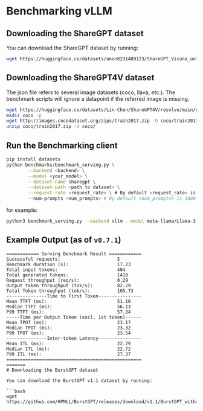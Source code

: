 # Benchmarking vLLM

## Downloading the ShareGPT dataset

You can download the ShareGPT dataset by running:
```bash
wget https://huggingface.co/datasets/anon8231489123/ShareGPT_Vicuna_unfiltered/resolve/main/ShareGPT_V3_unfiltered_cleaned_split.json
```

## Downloading the ShareGPT4V dataset

The json file refers to several image datasets (coco, llava, etc.). The benchmark scripts
will ignore a datapoint if the referred image is missing.

```bash
wget https://huggingface.co/datasets/Lin-Chen/ShareGPT4V/resolve/main/sharegpt4v_instruct_gpt4-vision_cap100k.json
mkdir coco -p
wget http://images.cocodataset.org/zips/train2017.zip -O coco/train2017.zip
unzip coco/train2017.zip -d coco/
```

## Run the Benchmarking client
```bash
pip install datasets
python benchmarks/benchmark_serving.py \
        --backend <backend> \
        --model <your_model> \
        --dataset-name sharegpt \
        --dataset-path <path to dataset> \
        --request-rate <request_rate> \ # By default <request_rate> is inf
        --num-prompts <num_prompts> # By default <num_prompts> is 1000
```

for example:
```bash
python3 benchmark_serving.py --backend vllm --model meta-llama/Llama-3.2-3B-Instruct --dataset-name sharegpt --dataset-path ShareGPT_V3_unfiltered_cleaned_split.json --profile --num-prompts 2
```

## Example Output (as of `v0.7.1`)
```
============ Serving Benchmark Result ============
Successful requests:                     5
Benchmark duration (s):                  17.23
Total input tokens:                      404
Total generated tokens:                  1418
Request throughput (req/s):              0.29
Output token throughput (tok/s):         82.29
Total Token throughput (tok/s):          105.73
---------------Time to First Token----------------
Mean TTFT (ms):                          51.10
Median TTFT (ms):                        56.13
P99 TTFT (ms):                           57.34
-----Time per Output Token (excl. 1st token)------
Mean TPOT (ms):                          23.17
Median TPOT (ms):                        23.32
P99 TPOT (ms):                           23.54
---------------Inter-token Latency----------------
Mean ITL (ms):                           22.79
Median ITL (ms):                         22.72
P99 ITL (ms):                            27.37
==================================================
=======
# Downloading the BurstGPT dataset

You can download the BurstGPT v1.1 dataset by running:

```bash
wget https://github.com/HPMLL/BurstGPT/releases/download/v1.1/BurstGPT_without_fails_2.csv
```